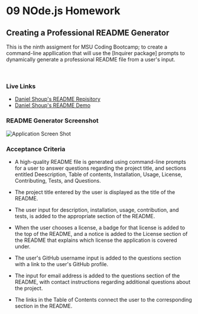 # 09 NOde.js Homework

## Creating a Professional README Generator

This is the ninth assigment for MSU Coding Bootcamp; to create a command-line appllication that will use the [Inquirer package] prompts to dynamically generate a professional README file from a user's input. 

​

### Live Links
- [Daniel Shoup's README Repisitory](https://github.com/danshoup/README-generator)
- [Daniel Shoup's README Demo](https://github.com/danshoup)


### README Generator Screenshot

![Application Screen Shot](./images/weatherdash.png)


### Acceptance Criteria

- A high-quality README file is generated using command-line prompts for a user to answer questions regarding the project title, and sections entitled Deescription, Table of contents, Installation, Usage, License, Contributing, Tests, and Questions.

- The project title entered by the user is displayed as the title of the README.

- The user input for description, installation, usage, contribution, and tests, is added to the appropriate section of the README.

- When the user chooses a license, a badge for that license is added to the top of the README, and a notice is added to the License section of the README that explains which license the application is covered under. 

- The user's GitHub username input is added to the questions section with a link to the user's GitHub profile.  

- The input for email address is added to the questions section of the README, with contact instructions regarding additional questions about the project. 

- The links in the Table of Contents connect the user to the corresponding section in the README.



